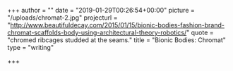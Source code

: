 +++
author = ""
date = "2019-01-29T00:26:54+00:00"
picture = "/uploads/chromat-2.jpg"
projecturl = "http://www.beautifuldecay.com/2015/01/15/bionic-bodies-fashion-brand-chromat-scaffolds-body-using-architectural-theory-robotics/"
quote = "chromed ribcages studded at the seams."
title = "Bionic Bodies: Chromat"
type = "writing"

+++
